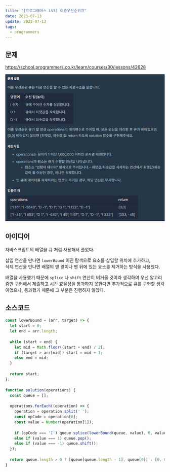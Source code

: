 ```yaml
---
title: "[프로그래머스 LV3] 이중우선순위큐"
date: 2023-07-13
update: 2023-07-13
tags:
  - programmers
---
```


## 문제
https://school.programmers.co.kr/learn/courses/30/lessons/42628

![](./description.png)

## 아이디어
자바스크립트의 배열을 큐 처럼 사용해서 풀었다.  

삽입 연산을 만나면 `lowerBound` 이진 탐색으로 요소를 삽입할 위치에 추가하고,  
삭제 연산을 만나면 배열의 맨 앞이나 맨 뒤에 있는 요소를 제거하는 방식을 사용했다.  

배열을 사용했기 때문에 `splice` 나 `shift` 연산이 버거울 것이라 생각하여 우선 알고리즘만 구현해서 제출하고 시간 효율성을 통과하지 못한다면 추가적으로 큐를 구현할 생각이었으나, 통과했기 때문에 그 부분은 진행하지 않았다.

## 소스코드
```js
const lowerBound = (arr, target) => {
  let start = 0;
  let end = arr.length;

  while (start < end) {
    let mid = Math.floor((start + end) / 2);
    if (target > arr[mid]) start = mid + 1;
    else end = mid;
  }

  return start;
};

function solution(operations) {
  const queue = [];

  operations.forEach((operation) => {
    operation = operation.split(' ');
    const opCode = operation[0];
    const value = Number(operation[1]);

    if (opCode === 'I') queue.splice(lowerBound(queue, value), 0, value);
    else if (value === 1) queue.pop();
    else if (value === -1) queue.shift();
  });

  return queue.length > 0 ? [queue[queue.length - 1], queue[0]] : [0, 0];
}
```